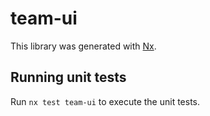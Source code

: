 # team-ui

This library was generated with [Nx](https://nx.dev).

## Running unit tests

Run `nx test team-ui` to execute the unit tests.
